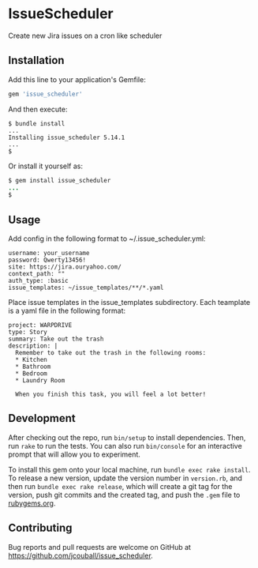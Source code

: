 # IssueScheduler

Create new Jira issues on a cron like scheduler

## Installation

Add this line to your application's Gemfile:

```ruby
gem 'issue_scheduler'
```

And then execute:

```shell
$ bundle install
...
Installing issue_scheduler 5.14.1
...
$
```

Or install it yourself as:

```ruby
$ gem install issue_scheduler
...
$
```

## Usage

Add config in the following format to ~/.issue_scheduler.yml:

```text
username: your_username
password: Qwerty13456!
site: https://jira.ouryahoo.com/
context_path: ""
auth_type: :basic
issue_templates: ~/issue_templates/**/*.yaml
```

Place issue templates in the issue_templates subdirectory. Each teamplate is a yaml
file in the following format:

```text
project: WARPDRIVE
type: Story
summary: Take out the trash
description: |
  Remember to take out the trash in the following rooms:
  * Kitchen
  * Bathroom
  * Bedroom
  * Laundry Room

  When you finish this task, you will feel a lot better!
```

## Development

After checking out the repo, run `bin/setup` to install dependencies. Then, run `rake`
to run the tests. You can also run `bin/console` for an interactive prompt that will
allow you to experiment.

To install this gem onto your local machine, run `bundle exec rake install`. To
release a new version, update the version number in `version.rb`, and then run
`bundle exec rake release`, which will create a git tag for the version, push git
commits and the created tag, and push the `.gem` file to
[rubygems.org](https://rubygems.org).

## Contributing

Bug reports and pull requests are welcome on GitHub at https://github.com/jcouball/issue_scheduler.
